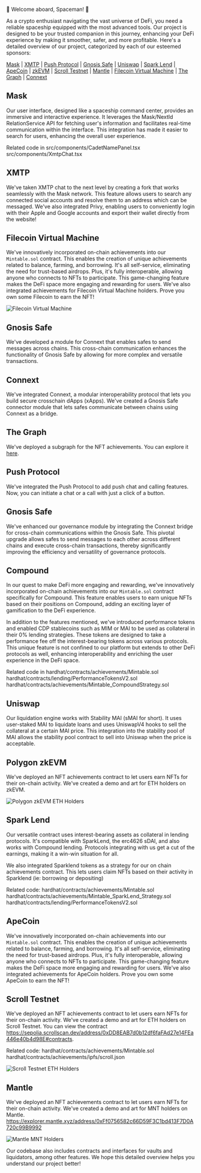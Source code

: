 🚀 Welcome aboard, Spaceman! 🚀

As a crypto enthusiast navigating the vast universe of DeFi, you need a reliable spaceship equipped with the most advanced tools. Our project is designed to be your trusted companion in this journey, enhancing your DeFi experience by making it smoother, safer, and more profitable. Here's a detailed overview of our project, categorized by each of our esteemed sponsors:

[Mask](#mask) | [XMTP](#xmtp) | [Push Protocol](#push-protocol) | [Gnosis Safe](#gnosis-safe) | [Uniswap](#uniswap) | [Spark Lend](#spark-lend) | [ApeCoin](#apecoin) | [zkEVM](#zkevm) | [Scroll Testnet](#scroll-testnet) | [Mantle](#mantle) | [Filecoin Virtual Machine](#filecoin-virtual-machine) | [The Graph](#the-graph) | [Connext](#connext)

## Mask
Our user interface, designed like a spaceship command center, provides an immersive and interactive experience. It leverages the Mask/NextId RelationService API for fetching user's information and facilitates real-time communication within the interface. This integration has made it easier to search for users, enhancing the overall user experience.

Related code in 
src/components/CadetNamePanel.tsx
src/components/XmtpChat.tsx

## XMTP
We've taken XMTP chat to the next level by creating a fork that works seamlessly with the Mask network. This feature allows users to search any connected social accounts and resolve them to an address which can be messaged. We've also integrated Privy, enabling users to conveniently login with their Apple and Google accounts and export their wallet directly from the website!

## Filecoin Virtual Machine
We've innovatively incorporated on-chain achievements into our `Mintable.sol` contract. This enables the creation of unique achievements related to balance, farming, and borrowing. It's all self-service, eliminating the need for trust-based airdrops. Plus, it's fully interoperable, allowing anyone who connects to NFTs to participate. This game-changing feature makes the DeFi space more engaging and rewarding for users. We've also integrated achievements for Filecoin Virtual Machine holders. Prove you own some Filecoin to earn the NFT!

![Filecoin Virtual Machine](images/fvm.png)

## Gnosis Safe
We've developed a module for Connext that enables safes to send messages across chains. This cross-chain communication enhances the functionality of Gnosis Safe by allowing for more complex and versatile transactions.

## Connext
We've integrated Connext, a modular interoperability protocol that lets you build secure crosschain dApps (xApps). We've created a Gnosis Safe connector module that lets safes communicate between chains using Connext as a bridge.

## The Graph
We've deployed a subgraph for the NFT achievements. You can explore it [here](https://thegraph.com/studio/subgraph/achievements/).

## Push Protocol
We've integrated the Push Protocol to add push chat and calling features. Now, you can initiate a chat or a call with just a click of a button.

## Gnosis Safe
We've enhanced our governance module by integrating the Connext bridge for cross-chain communications within the Gnosis Safe. This pivotal upgrade allows safes to send messages to each other across different chains and execute cross-chain transactions, thereby significantly improving the efficiency and versatility of governance protocols.

## Compound
In our quest to make DeFi more engaging and rewarding, we've innovatively incorporated on-chain achievements into our `Mintable.sol` contract specifically for Compound. This feature enables users to earn unique NFTs based on their positions on Compound, adding an exciting layer of gamification to the DeFi experience. 

In addition to the features mentioned, we've introduced performance tokens and enabled CDP stablecoins such as MIM or MAI to be used as collateral in their 0% lending strategies. These tokens are designed to take a performance fee off the interest-bearing tokens across various protocols. This unique feature is not confined to our platform but extends to other DeFi protocols as well, enhancing interoperability and enriching the user experience in the DeFi space.

Related code in 
hardhat/contracts/achievements/Mintable.sol
hardhat/contracts/lending/PerformanceTokensV2.sol
hardhat/contracts/achievements/Mintable_CompoundStrategy.sol

## Uniswap
Our liquidation engine works with Stability MAI (sMAI for short). It uses user-staked MAI to liquidate loans and uses UniswapV4 hooks to sell the collateral at a certain MAI price. This integration into the stability pool of MAI allows the stability pool contract to sell into Uniswap when the price is acceptable.

## Polygon zkEVM
We've deployed an NFT achievements contract to let users earn NFTs for their on-chain activity. We've created a demo and art for ETH holders on zkEVM.

![Polygon zkEVM ETH Holders](images/zkevm_holder.png)

## Spark Lend
Our versatile contract uses interest-bearing assets as collateral in lending protocols. It's compatible with SparkLend, the erc4626 sDAI, and also works with Compound lending. Protocols integrating with us get a cut of the earnings, making it a win-win situation for all.

We also integrated Sparklend tokens as a strategy for our on chain achievements contract. This lets users claim NFTs based on their activity in Sparklend (ie: borrowing or depositing)

Related code:
hardhat/contracts/achievements/Mintable.sol
hardhat/contracts/achievements/Mintable_SparkLend_Strategy.sol
hardhat/contracts/lending/PerformanceTokensV2.sol


## ApeCoin
We've innovatively incorporated on-chain achievements into our `Mintable.sol` contract. This enables the creation of unique achievements related to balance, farming, and borrowing. It's all self-service, eliminating the need for trust-based airdrops. Plus, it's fully interoperable, allowing anyone who connects to NFTs to participate. This game-changing feature makes the DeFi space more engaging and rewarding for users. We've also integrated achievements for ApeCoin holders. Prove you own some ApeCoin to earn the NFT!

## Scroll Testnet
We've deployed an NFT achievements contract to let users earn NFTs for their on-chain activity. We've created a demo and art for ETH holders on Scroll Testnet. You can view the contract https://sepolia.scrollscan.dev/address/0xDD8EAB7d0b12df6faFAd27e14FEa446e40b4d98E#contracts.

Related code:
hardhat/contracts/achievements/Mintable.sol
hardhat/contracts/achievements/ipfs/scroll.json

![Scroll Testnet ETH Holders](images/scroll_eth.jpg)

## Mantle
We've deployed an NFT achievements contract to let users earn NFTs for their on-chain activity. We've created a demo and art for MNT holders on Mantle.
https://explorer.mantle.xyz/address/0xFf0756582c66D59F3C1bd413F7D0A720c99B9992

![Mantle MNT Holders](images/mantle_holders.png)

Our codebase also includes contracts and interfaces for vaults and liquidators, among other features. We hope this detailed overview helps you understand our project better!

